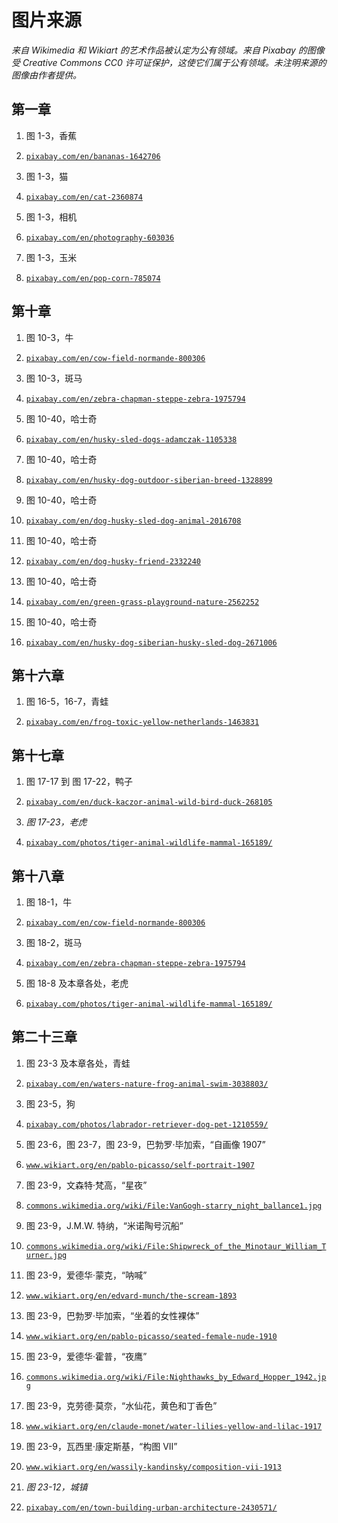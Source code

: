 # 图片来源

*来自 Wikimedia 和 Wikiart 的艺术作品被认定为公有领域。来自 Pixabay 的图像受 Creative Commons CC0 许可证保护，这使它们属于公有领域。未注明来源的图像由作者提供。*

## 第一章

1.  图 1-3，香蕉

1.  [`pixabay.com/en/bananas-1642706`](https://pixabay.com/en/bananas-1642706%20)

1.  图 1-3，猫

1.  [`pixabay.com/en/cat-2360874`](https://pixabay.com/en/cat-2360874%20)

1.  图 1-3，相机

1.  [`pixabay.com/en/photography-603036`](https://pixabay.com/en/photography-603036%20)

1.  图 1-3，玉米

1.  [`pixabay.com/en/pop-corn-785074`](https://pixabay.com/en/pop-corn-785074%20)

## 第十章

1.  图 10-3，牛

1.  [`pixabay.com/en/cow-field-normande-800306`](https://pixabay.com/en/cow-field-normande-800306)

1.  图 10-3，斑马

1.  [`pixabay.com/en/zebra-chapman-steppe-zebra-1975794`](https://pixabay.com/en/zebra-chapman-steppe-zebra-1975794)

1.  图 10-40，哈士奇

1.  [`pixabay.com/en/husky-sled-dogs-adamczak-1105338`](https://pixabay.com/en/husky-sled-dogs-adamczak-1105338)

1.  图 10-40，哈士奇

1.  [`pixabay.com/en/husky-dog-outdoor-siberian-breed-1328899`](https://pixabay.com/en/husky-dog-outdoor-siberian-breed-1328899)

1.  图 10-40，哈士奇

1.  [`pixabay.com/en/dog-husky-sled-dog-animal-2016708`](https://pixabay.com/en/dog-husky-sled-dog-animal-2016708)

1.  图 10-40，哈士奇

1.  [`pixabay.com/en/dog-husky-friend-2332240`](https://pixabay.com/en/dog-husky-friend-2332240)

1.  图 10-40，哈士奇

1.  [`pixabay.com/en/green-grass-playground-nature-2562252`](https://pixabay.com/en/green-grass-playground-nature-2562252)

1.  图 10-40，哈士奇

1.  [`pixabay.com/en/husky-dog-siberian-husky-sled-dog-2671006`](https://pixabay.com/en/husky-dog-siberian-husky-sled-dog-2671006)

## 第十六章

1.  图 16-5，16-7，青蛙

1.  [`pixabay.com/en/frog-toxic-yellow-netherlands-1463831`](https://pixabay.com/en/frog-toxic-yellow-netherlands-1463831)

## 第十七章

1.  图 17-17 到 图 17-22，鸭子

1.  [`pixabay.com/en/duck-kaczor-animal-wild-bird-duck-268105`](https://pixabay.com/en/duck-kaczor-animal-wild-bird-duck-268105)

1.  *图 17-23，老虎*

1.  [`pixabay.com/photos/tiger-animal-wildlife-mammal-165189/`](https://pixabay.com/photos/tiger-animal-wildlife-mammal-165189/)

## 第十八章

1.  图 18-1，牛

1.  [`pixabay.com/en/cow-field-normande-800306`](https://pixabay.com/en/cow-field-normande-800306)

1.  图 18-2，斑马

1.  [`pixabay.com/en/zebra-chapman-steppe-zebra-1975794`](https://pixabay.com/en/zebra-chapman-steppe-zebra-1975794%20)

1.  图 18-8 及本章各处，老虎

1.  [`pixabay.com/photos/tiger-animal-wildlife-mammal-165189/`](https://pixabay.com/photos/tiger-animal-wildlife-mammal-165189/)

## 第二十三章

1.  图 23-3 及本章各处，青蛙

1.  [`pixabay.com/en/waters-nature-frog-animal-swim-3038803/`](https://pixabay.com/en/waters-nature-frog-animal-swim-3038803/%20)

1.  图 23-5，狗

1.  [`pixabay.com/photos/labrador-retriever-dog-pet-1210559/`](https://pixabay.com/photos/labrador-retriever-dog-pet-1210559/%20)

1.  图 23-6，图 23-7，图 23-9，巴勃罗·毕加索，“自画像 1907”

1.  [`www.wikiart.org/en/pablo-picasso/self-portrait-1907`](https://www.wikiart.org/en/pablo-picasso/self-portrait-1907%20)

1.  图 23-9，文森特·梵高，“星夜”

1.  [`commons.wikimedia.org/wiki/File:VanGogh-starry_night_ballance1.jpg`](https://commons.wikimedia.org/wiki/File:VanGogh-starry_night_ballance1.jpg%20)

1.  图 23-9，J.M.W. 特纳，“米诺陶号沉船”

1.  [`commons.wikimedia.org/wiki/File:Shipwreck_of_the_Minotaur_William_Turner.jpg`](https://commons.wikimedia.org/wiki/File:Shipwreck_of_the_Minotaur_William_Turner.jpg%20)

1.  图 23-9，爱德华·蒙克，“呐喊”

1.  [`www.wikiart.org/en/edvard-munch/the-scream-1893`](https://www.wikiart.org/en/edvard-munch/the-scream-1893%20)

1.  图 23-9，巴勃罗·毕加索，“坐着的女性裸体”

1.  [`www.wikiart.org/en/pablo-picasso/seated-female-nude-1910`](https://www.wikiart.org/en/pablo-picasso/seated-female-nude-1910%20)

1.  图 23-9，爱德华·霍普，“夜鹰”

1.  [`commons.wikimedia.org/wiki/File:Nighthawks_by_Edward_Hopper_1942.jpg`](https://commons.wikimedia.org/wiki/File:Nighthawks_by_Edward_Hopper_1942.jpg%20)

1.  图 23-9，克劳德·莫奈，“水仙花，黄色和丁香色”

1.  [`www.wikiart.org/en/claude-monet/water-lilies-yellow-and-lilac-1917`](https://www.wikiart.org/en/claude-monet/water-lilies-yellow-and-lilac-1917%20)

1.  图 23-9，瓦西里·康定斯基，“构图 VII”

1.  [`www.wikiart.org/en/wassily-kandinsky/composition-vii-1913`](https://www.wikiart.org/en/wassily-kandinsky/composition-vii-1913%20)

1.  *图 23-12，城镇*

1.  [`pixabay.com/en/town-building-urban-architecture-2430571/`](https://pixabay.com/en/town-building-urban-architecture-2430571/)
